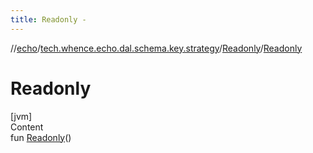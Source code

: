 ```yaml
---
title: Readonly -
---
```

//[echo](../../index.md)/[tech.whence.echo.dal.schema.key.strategy](../index.md)/[Readonly](index.md)/[Readonly](-readonly.md)



# Readonly  
[jvm]  
Content  
fun [Readonly](-readonly.md)()  



